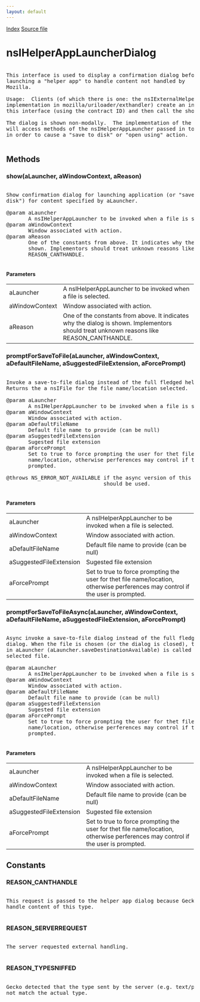 ```yaml
---
layout: default
---
```

<div id='links'><a href="../index.html">Index</a>
<a href="http://dxr.mozilla.org/mozilla-central/source/uriloader/exthandler/nsIHelperAppLauncherDialog.idl">Source file</a>
</div>

# nsIHelperAppLauncherDialog #
<pre>  
This interface is used to display a confirmation dialog before  
launching a "helper app" to handle content not handled by  
Mozilla.  
  
Usage:  Clients (of which there is one: the nsIExternalHelperAppService  
implementation in mozilla/uriloader/exthandler) create an instance of  
this interface (using the contract ID) and then call the show() method.  
  
The dialog is shown non-modally.  The implementation of the dialog  
will access methods of the nsIHelperAppLauncher passed in to show()  
in order to cause a "save to disk" or "open using" action.  
  
</pre>
## Methods ##

### show(aLauncher, aWindowContext, aReason) ###
<pre>  
Show confirmation dialog for launching application (or "save to  
disk") for content specified by aLauncher.  
  
@param aLauncher  
       A nsIHelperAppLauncher to be invoked when a file is selected.  
@param aWindowContext  
       Window associated with action.  
@param aReason  
       One of the constants from above. It indicates why the dialog is  
       shown. Implementors should treat unknown reasons like  
       REASON_CANTHANDLE.  
  
</pre>
#### Parameters ####

<table>

<tr>
<td>aLauncher</td>
<td>       A nsIHelperAppLauncher to be invoked when a file is selected.  
</td>
</tr>

<tr>
<td>aWindowContext</td>
<td>       Window associated with action.  
</td>
</tr>

<tr>
<td>aReason</td>
<td>       One of the constants from above. It indicates why the dialog is  
       shown. Implementors should treat unknown reasons like  
       REASON_CANTHANDLE.  
</td>
</tr>

</table>

### promptForSaveToFile(aLauncher, aWindowContext, aDefaultFileName, aSuggestedFileExtension, aForcePrompt) ###
<pre>  
Invoke a save-to-file dialog instead of the full fledged helper app dialog.  
Returns the a nsIFile for the file name/location selected.  
  
@param aLauncher  
       A nsIHelperAppLauncher to be invoked when a file is selected.  
@param aWindowContext  
       Window associated with action.  
@param aDefaultFileName  
       Default file name to provide (can be null)  
@param aSuggestedFileExtension  
       Sugested file extension  
@param aForcePrompt  
       Set to true to force prompting the user for thet file  
       name/location, otherwise perferences may control if the user is  
       prompted.  
  
@throws NS_ERROR_NOT_AVAILABLE if the async version of this function  
                               should be used.  
  
</pre>
#### Parameters ####

<table>

<tr>
<td>aLauncher</td>
<td>       A nsIHelperAppLauncher to be invoked when a file is selected.  
</td>
</tr>

<tr>
<td>aWindowContext</td>
<td>       Window associated with action.  
</td>
</tr>

<tr>
<td>aDefaultFileName</td>
<td>       Default file name to provide (can be null)  
</td>
</tr>

<tr>
<td>aSuggestedFileExtension</td>
<td>       Sugested file extension  
</td>
</tr>

<tr>
<td>aForcePrompt</td>
<td>       Set to true to force prompting the user for thet file  
       name/location, otherwise perferences may control if the user is  
       prompted.  
</td>
</tr>

</table>

### promptForSaveToFileAsync(aLauncher, aWindowContext, aDefaultFileName, aSuggestedFileExtension, aForcePrompt) ###
<pre>  
Async invoke a save-to-file dialog instead of the full fledged helper app  
dialog. When the file is chosen (or the dialog is closed), the callback  
in aLauncher (aLauncher.saveDestinationAvailable) is called with the  
selected file.  
  
@param aLauncher  
       A nsIHelperAppLauncher to be invoked when a file is selected.  
@param aWindowContext  
       Window associated with action.  
@param aDefaultFileName  
       Default file name to provide (can be null)  
@param aSuggestedFileExtension  
       Sugested file extension  
@param aForcePrompt  
       Set to true to force prompting the user for thet file  
       name/location, otherwise perferences may control if the user is  
       prompted.  
  
</pre>
#### Parameters ####

<table>

<tr>
<td>aLauncher</td>
<td>       A nsIHelperAppLauncher to be invoked when a file is selected.  
</td>
</tr>

<tr>
<td>aWindowContext</td>
<td>       Window associated with action.  
</td>
</tr>

<tr>
<td>aDefaultFileName</td>
<td>       Default file name to provide (can be null)  
</td>
</tr>

<tr>
<td>aSuggestedFileExtension</td>
<td>       Sugested file extension  
</td>
</tr>

<tr>
<td>aForcePrompt</td>
<td>       Set to true to force prompting the user for thet file  
       name/location, otherwise perferences may control if the user is  
       prompted.  
</td>
</tr>

</table>

## Constants ##

### REASON_CANTHANDLE ###
<pre>  
This request is passed to the helper app dialog because Gecko can not  
handle content of this type.  
  
</pre>
### REASON_SERVERREQUEST ###
<pre>  
The server requested external handling.  
  
</pre>
### REASON_TYPESNIFFED ###
<pre>  
Gecko detected that the type sent by the server (e.g. text/plain) does  
not match the actual type.  
  
</pre>